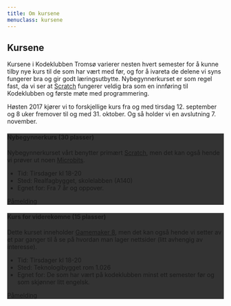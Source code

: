 ```yaml
---
title: Om kursene
menuclass: kursene
---
```

## Kursene

Kursene i Kodeklubben Tromsø varierer nesten hvert semester for å kunne tilby nye kurs til de som har vært med før,
og for å ivareta de delene vi syns fungerer bra og gir godt læringsutbytte. Nybegynnerkurset er som regel fast, da
vi ser at [Scratch](https://scratch.mit.edu) fungerer veldig bra som en innføring til Kodeklubben og første møte med programmering.

Høsten 2017 kjører vi to forskjellige kurs fra og med tirsdag 12. september og 8 uker fremover til og med 31. oktober. Og så holder vi en avslutning 7. november.

<div class="row">
    <div class="col-sm-6">
        <div class="card card-inverse" style="background-color: #333; border-color: #333;">
        <!-- img class="card-img-top" src="..." alt="Card image cap" -->
        <div class="card-block">
            <h4 class="card-title">Nybegynnerkurs (30 plasser)</h4>
            <p class="card-text">
            Nybegynnerkurset vårt benytter primært <a href="https://scratch.mit.edu">Scratch</a>, men det kan også hende vi prøver ut noen <a href="http://microbit.org">Microbits</a>.
            </p>
            <ul class="list-group list-group-flush">
            <li class="list-group-item">Tid: Tirsdager kl 18-20</li>
            <li class="list-group-item">Sted: Realfagbygget, skolelabben (A140)</li>
            <li class="list-group-item">Egnet for: Fra 7 år og oppover.</li>
            </ul>
            <a href="https://goo.gl/forms/OalBXQHjUKZzOqIi2" target="_blank" class="btn btn-primary">Påmelding</a>
        </div>
        </div>
    </div>
    <div class="col-sm-6">
        <div class="card card-inverse" style="background-color: #333; border-color: #333;">
        <!-- img class="card-img-top" src="..." alt="Card image cap" -->
        <div class="card-block">
            <h4 class="card-title">Kurs for viderekomne (15 plasser)</h4>
            <p class="card-text">
            Dette kurset inneholder <a href="http://www.gamemaker8.com/">Gamemaker 8</a>, men det kan også hende vi setter av et par ganger til å se på hvordan man lager nettsider (litt avhengig av interesse).
            </p>
            <ul class="list-group list-group-flush">
            <li class="list-group-item">Tid: Tirsdager kl 18-20</li>
            <li class="list-group-item">Sted: Teknologibygget rom 1.026</li>
            <li class="list-group-item">Egnet for: De som har vært på kodeklubben minst ett semester før og som skjønner litt engelsk.</li>
            </ul>
            <a href="https://goo.gl/forms/PY8HlC8SqbaSTnSG2" target="_blank" class="btn btn-primary">Påmelding</a>
        </div>
        </div>
    </div>
</div>

